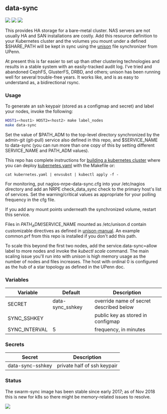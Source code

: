 ## data-sync
[![](https://images.microbadger.com/badges/version/instantlinux/data-sync.svg)](https://microbadger.com/images/instantlinux/data-sync "Version badge") [![](https://images.microbadger.com/badges/image/instantlinux/data-sync.svg)](https://microbadger.com/images/instantlinux/data-sync "Image badge") [![](https://images.microbadger.com/badges/commit/instantlinux/data-sync.svg)](https://microbadger.com/images/instantlinux/data-sync "Commit badge")

This provides HA storage for a bare-metal cluster. NAS servers are not usually HA and SAN installations are costly. Add this resource definition to your Kubernetes cluster and the volumes you mount under a defined $SHARE_PATH will be kept in sync using the [unison](https://www.cis.upenn.edu/~bcpierce/unison/) file synchronizer from UPenn.

At present this is far easier to set up than other clustering technologies and results in a stable system with an easily-tracked audit log. I've tried and abandoned CephFS, GlusterFS, DRBD, and others; unison has been running well for several trouble-free years. It works like, and is as easy to understand as, a bidirectional rsync.

### Usage

To generate an ssh keypair (stored as a configmap and secret) and label your nodes,
invoke the following:
~~~bash
HOST1=<host1> HOST2=<host2> make label_nodes
make data-sync
~~~
Set the value of $PATH_ADM to the top-level directory synchronized by the admin-git (git-pull) service also defined in this repo, and $SERVICE_NAME to data-sync (you can run more than one copy of this by setting different SERVICE_NAME and PATH_ADM values).

This repo has complete instructions for
[building a kubernetes cluster](https://github.com/instantlinux/docker-tools/blob/master/k8s/README.md) where you can deploy [kubernetes.yaml](kubernetes.yaml) with the Makefile or:
~~~
cat kubernetes.yaml | envsubst | kubectl apply -f -
~~~

For monitoring, put nagios-nrpe-data-sync.cfg into your /etc/nagios
directory and add an NRPE check_data_sync check to the primary host's
list of services. Set the warning/critical values as appropriate for
your polling frequency in the cfg file.

If you add any mount points underneath the synchronized volume, restart this service.

Files in $PATH_ADM/$SERVICE_NAME mounted as /etc/unison.d contain customizable directives as defined in [unison-manual](https://www.cis.upenn.edu/~bcpierce/unison/download/releases/stable/unison-manual.html). An example common.prf from this repo is installed if you don't add this path.

To scale this beyond the first two nodes, add the service.data-sync=allow label to more nodes and invoke the _kubectl scale_ command. The main scaling issue you'll run into with _unison_ is high memory usage as the number of nodes and files increases. The host with ordinal 0 is configured as the hub of a star topology as defined in the UPenn doc.

### Variables

| Variable | Default | Description |
| -------- | ------- | ----------- |
| SECRET | data-sync_sshkey | override name of secret described below |
| SYNC_SSHKEY |  | public key as stored in configmap |
| SYNC_INTERVAL | 5 | frequency, in minutes |

### Secrets
Secret | Description
------ | -----------
data-sync-sshkey | private half of ssh keypair

### Status

The swarm-sync image has been stable since early 2017; as of Nov 2018 this is new for k8s so there might be memory-related issues to resolve.

[![](https://images.microbadger.com/badges/license/instantlinux/data-sync.svg)](https://microbadger.com/images/instantlinux/data-sync "License badge")
